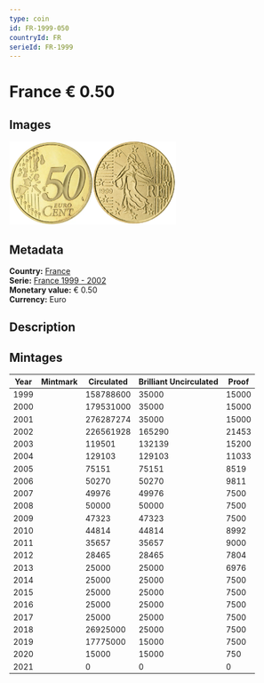 ```yaml
---
type: coin
id: FR-1999-050
countryId: FR
serieId: FR-1999
---
```


# France € 0.50

## Images

<img src="../../../Images/common-2002-050.webp" height="150" alt="Front image"><img src="Images/france-1999-050.webp" height="150" alt="Back image">

## Metadata

**Country:** [France](../index.md)\
**Serie:** [France 1999 - 2002](index.md)\
**Monetary value:** € 0.50\
**Currency:** Euro

## Description

## Mintages

| Year | Mintmark | Circulated | Brilliant Uncirculated | Proof |
| ---- | -------- | ---------- | ---------------------- | ----- |
| 1999 |          | 158788600  | 35000                  | 15000 |
| 2000 |          | 179531000  | 35000                  | 15000 |
| 2001 |          | 276287274  | 35000                  | 15000 |
| 2002 |          | 226561928  | 165290                 | 21453 |
| 2003 |          | 119501     | 132139                 | 15200 |
| 2004 |          | 129103     | 129103                 | 11033 |
| 2005 |          | 75151      | 75151                  | 8519  |
| 2006 |          | 50270      | 50270                  | 9811  |
| 2007 |          | 49976      | 49976                  | 7500  |
| 2008 |          | 50000      | 50000                  | 7500  |
| 2009 |          | 47323      | 47323                  | 7500  |
| 2010 |          | 44814      | 44814                  | 8992  |
| 2011 |          | 35657      | 35657                  | 9000  |
| 2012 |          | 28465      | 28465                  | 7804  |
| 2013 |          | 25000      | 25000                  | 6976  |
| 2014 |          | 25000      | 25000                  | 7500  |
| 2015 |          | 25000      | 25000                  | 7500  |
| 2016 |          | 25000      | 25000                  | 7500  |
| 2017 |          | 25000      | 25000                  | 7500  |
| 2018 |          | 26925000   | 25000                  | 7500  |
| 2019 |          | 17775000   | 15000                  | 7500  |
| 2020 |          | 15000      | 15000                  | 750   |
| 2021 |          | 0          | 0                      | 0     |
